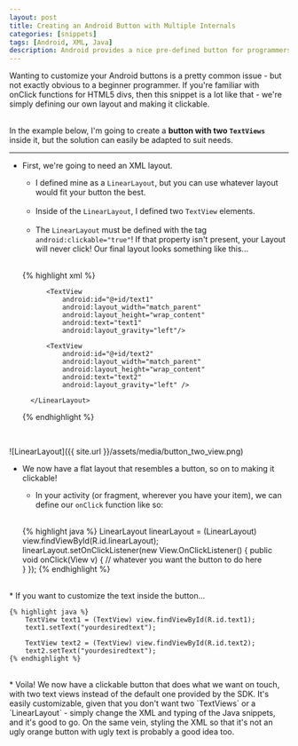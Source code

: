 ```yaml
---
layout: post
title: Creating an Android Button with Multiple Internals
categories: [snippets]
tags: [Android, XML, Java]
description: Android provides a nice pre-defined button for programmers to use, but it has its limitations - you can't really edit the internal content, outside of having label text. This is a quick snippet that allows for multiple internal elements - an Android button with two labels, a button with an ImageView, and anything else you'd want to stash inside.
---
```


Wanting to customize your Android buttons is a pretty common issue - but not exactly obvious to a beginner programmer. If you're familiar with onClick functions for HTML5 divs, then this snippet is a lot like that - we're simply defining our own layout and making it clickable.  
<br>

In the example below, I'm going to create a **button with two `TextViews`** inside it, but the solution can easily be adapted to suit needs.

***

* First, we're going to need an XML layout.

    - I defined mine as a `LinearLayout`, but you can use whatever layout would fit your button the best.  
    <br>
    
    - Inside of the `LinearLayout`, I defined two `TextView` elements.  
    <br>
    
    - The `LinearLayout` must be defined with the tag `android:clickable="true"`! If that property isn't present, your Layout
    will never click! Our final layout looks something like this...  
    <br>
    
    {% highlight xml %} 
    <LinearLayout xmlns:android="http://schemas.android.com/apk/res/android"
            android:id="@+id/cost"
            android:layout_width="80dp"
            android:orientation="vertical"
            android:layout_height="46dp"
            android:background="#f6b637"
            android:clickable="true" >

            <TextView
                android:id="@+id/text1"
                android:layout_width="match_parent"
                android:layout_height="wrap_content"
                android:text="text1"
                android:layout_gravity="left"/>

            <TextView
                android:id="@+id/text2"
                android:layout_width="match_parent"
                android:layout_height="wrap_content"
                android:text="text2"
                android:layout_gravity="left" />

        </LinearLayout>
    {% endhighlight %}  
    
    
<br>


![LinearLayout]({{ site.url }}/assets/media/button_two_view.png)  
    
* We now have a flat layout that resembles a button, so on to making it clickable!

    - In your activity (or fragment, wherever you have your item), we can define our `onClick` function like so:  
    <br>
    
    {% highlight java %} 
        LinearLayout linearLayout = (LinearLayout) view.findViewById(R.id.linearLayout);
        linearLayout.setOnClickListener(new View.OnClickListener() {
            public void onClick(View v) {
                // whatever you want the button to do here    
            }
        });
    {% endhighlight %}  
    
    
<br>
* If you want to customize the text inside the button...  
<br>

    {% highlight java %} 
        TextView text1 = (TextView) view.findViewById(R.id.text1);
        text1.setText("yourdesiredtext");

        TextView text2 = (TextView) view.findViewById(R.id.text2);
        text2.setText("yourdesiredtext");
    {% endhighlight %}  


<br>
* Voila! We now have a clickable button that does what we want on touch, with two text views instead of the default one provided by the SDK. It's easily customizable, given that you don't want two `TextViews` or a `LinearLayout` - simply change the XML and typing of the Java snippets, and it's good to go. On the same vein, styling the XML so that it's not an ugly orange button with ugly text is probably a good idea too.



    
    


